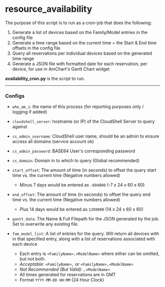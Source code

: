 # resource_availability
The purpose of this script is to run as a cron-job that does the following:

1.  Generate a list of devices based on the Family/Model entries in the config file
2.  Generate a time range based on the current time + the Start & End time offsets in the config file
3.  Query all reservations per individual devices based on the generated time range
4.  Generate a JSON file with formatted date for each reservation, per device, for use in AmChart's Gantt Chart widget

__availability_cron.py__ is the script to run.

---
### Configs
+ `who_am_i`: the name of this process (for reporting purposes only / logging if added)

+ `cloudshell_server`: hostname (or IP) of the CloudShell Server to query against

+ `cs_admin_username`: CloudShell user name, should be an admin to ensure access all domains (service account ok)

+ `cs_admin_password`: BASE64 User's corresponding password

+ `cs_domain`: Domain in to which to query (Global recommended)

+ `start_offset`: The amount of time (in seconds) to offset the query start time vs. the current time (Negative numbers allowed)
    - Minus 7 days would be entered as `-604800` (-7 x 24 x 60 x 60)

+ `end_offset`: The amount of time (in seconds) to offset the query end time vs. the current time (Negative numbers allowed)
    - Plus 14 days would be entered as `1209000` (14 x 24 x 60 x 60)

+ `gantt_data`: The Name & Full Filepath for the JSON generated by the job.   Set to overwrite any existing file.

+ `fam_model_list`: A list of entries for the query.  Will return all devices with in that specified entry, along with a list of reservations associated with each device
    - Each entry is `<FamilyName>,<ModelName>` where either can be omitted, but not both.
    - _Acceptable: `<FamilyName>,` or `<FamilyName>,<ModelName>`_
    - _Not Recommended (But Valid): `,<ModelName>`_
    - All times generated for reservations are in GMT
    - Format `YYYY-MM-DD HH:MM` (24 Hour Clock)
